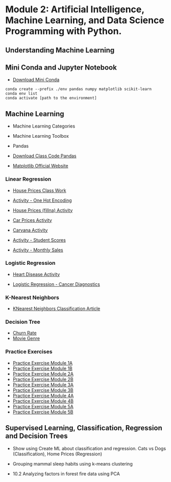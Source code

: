 # Module 2: Artificial Intelligence, Machine Learning, and Data Science Programming with Python. 

## Understanding Machine Learning 

## Mini Conda and Jupyter Notebook 
- [Download Mini Conda](https://docs.anaconda.com/free/miniconda/index.html)
```
conda create --prefix ./env pandas numpy matplotlib scikit-learn
conda env list 
conda activate [path to the environment]
```


## Machine Learning  

- Machine Learning Categories 
- Machine Learning Toolbox 
- Pandas 


- [Download Class Code Pandas](resources/pandas-302.ipynb)

- [Matplotlib Official Website](https://matplotlib.org/)

### Linear Regression
- [House Prices Class Work](https://colab.research.google.com/drive/1KF9jFLm59cp_9ZNkFFuRXgsBYL5IVO6B?usp=sharing)
- [Activity - One Hot Encoding](resources/one-hot-encoding.md)

- [House Prices (fillna) Activity](/module2/resources/house-prices-fillna.md)
- [Car Prices Activity](/module2/resources/car-prices-activity.md)
- [Carvana Activity](/module2/resources/carvana-activity.md)
- [Activity - Student Scores](resources/student-scores-graph.md)
- [Activity - Monthly Sales](resources/monthly-sales.md)

### Logistic Regression

- [Heart Disease Activity](/module2/resources/heart-disease-activity.md)

- [Logistic Regression - Cancer Diagnostics](resources/cancer-diagnostics.md)

### K-Nearest Neighbors 

- [KNearest Neighbors Classification Article](https://www.freecodecamp.org/news/k-nearest-neighbors-algorithm-classifiers-and-model-example/)

### Decision Tree
- [Churn Rate](resources/dt-activity.md)
- [Movie Genre](resources/dt-movie-genre.md)

### Practice Exercises 

- [Practice Exercise Module 1A](resources/exercise-module1A.md)
- [Practice Exercise Module 1B](resources/exercuse-module1B.md)
- [Practice Exercise Module 2A](resources/exercise-module2A.md) 
- [Practice Exercise Module 2B](resources/exercise-module2B.md) 
- [Practice Exercise Module 3A](resources/exercise-module3A.md) 
- [Practice Exercise Module 3B](resources/exercise-module3B.md) 
- [Practice Exercise Module 4A](resources/exercise-module4A.md) 
- [Practice Exercise Module 4B](resources/exercise-module4B.md) 
- [Practice Exercise Module 5A](resources/exercise-module5A.md) 
- [Practice Exercise Module 5B](resources/exercise-module5B.md) 


## Supervised Learning, Classification, Regression and Decision Trees  

- Show using Create ML about classification and regression. Cats vs Dogs (Classification), Home Prices (Regression)

- Grouping mammal sleep habits using k-means clustering 
- 10.2 Analyzing factors in forest fire data using PCA 




